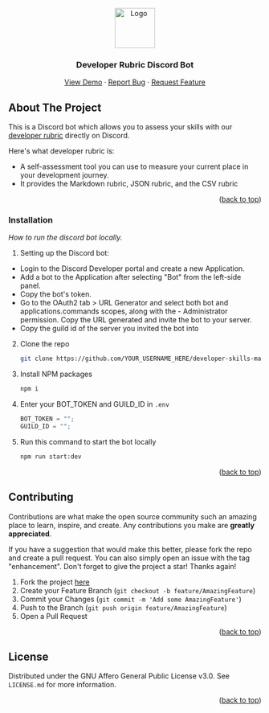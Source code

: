 <div id="top"></div>

<!-- PROJECT LOGO -->
<br />
<div align="center">
  <a href="https://www.semasoftware.com/">
    <img src="https://cdn.discordapp.com/icons/972616580078907442/3660c78f24a43ee25aa2e1a313d18424.webp?size=160" alt="Logo" width="80" height="80" >
  </a>

  <h3 align="center">Developer Rubric Discord Bot</h3>

  <p align="center">
    <a href="">View Demo</a>
    ·
    <a href="https://github.com/Semalab/developer-skills-matrix-discord-bot/issues/new?assignees=nhcarrigan&labels=%F0%9F%9A%A6+status%3A+awaiting+triage&template=bug_report.yml&title=%5BBUG%5D+-+">Report Bug</a>
    ·
    <a href="https://github.com/Semalab/developer-skills-matrix-discord-bot/issues/new?assignees=nhcarrigan&labels=%F0%9F%9A%A6+status%3A+awaiting+triage&template=feature_request.yml&title=%5BFEAT%5D+-+">Request Feature</a>
  </p>
</div>

## About The Project

<!-- [![Developer Rubric Discord Bot][product-screenshot]](https://example.com) -->

This is a Discord bot which allows you to assess your skills with our [developer rubric](https://github.com/Semalab/developer-rubric) directly on Discord.

Here's what developer rubric is:

- A self-assessment tool you can use to measure your current place in your development journey.
- It provides the Markdown rubric, JSON rubric, and the CSV rubric

<p align="right">(<a href="#top">back to top</a>)</p>

### Installation

_How to run the discord bot locally._

1. Setting up the Discord bot:

- Login to the Discord Developer portal and create a new Application.
- Add a bot to the Application after selecting "Bot" from the left-side panel.
- Copy the bot's token.
- Go to the OAuth2 tab > URL Generator and select both bot and applications.commands scopes, along with the - Administrator permission. Copy the URL generated and invite the bot to your server.
- Copy the guild id of the server you invited the bot into

2. Clone the repo
   ```sh
   git clone https://github.com/YOUR_USERNAME_HERE/developer-skills-matrix-discord-bot.git
   ```
3. Install NPM packages
   ```sh
   npm i
   ```
4. Enter your BOT_TOKEN and GUILD_ID in `.env`
   ```js
   BOT_TOKEN = "";
   GUILD_ID = "";
   ```
5. Run this command to start the bot locally
   ```sh
   npm run start:dev
   ```
   <p align="right">(<a href="#top">back to top</a>)</p>

## Contributing

Contributions are what make the open source community such an amazing place to learn, inspire, and create. Any contributions you make are **greatly appreciated**.

If you have a suggestion that would make this better, please fork the repo and create a pull request. You can also simply open an issue with the tag "enhancement".
Don't forget to give the project a star! Thanks again!

1. Fork the project [here](https://github.com/Semalab/developer-skills-matrix-discord-bot/fork)
2. Create your Feature Branch (`git checkout -b feature/AmazingFeature`)
3. Commit your Changes (`git commit -m 'Add some AmazingFeature'`)
4. Push to the Branch (`git push origin feature/AmazingFeature`)
5. Open a Pull Request

<p align="right">(<a href="#top">back to top</a>)</p>

<!-- LICENSE -->

## License

Distributed under the GNU Affero General Public License v3.0. See `LICENSE.md` for more information.

<p align="right">(<a href="#top">back to top</a>)</p>
